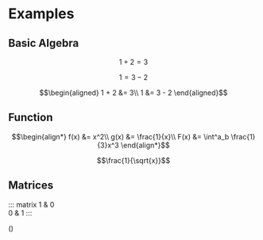 # Examples

## Basic Algebra

$$1 + 2 = 3$$

$$1 = 3 - 2$$

$$\begin{aligned}
  1 + 2 &= 3\\
  1 &= 3 - 2
\end{aligned}$$

## Function

$$\begin{align*}
  f(x) &= x^2\\
  g(x) &= \frac{1}{x}\\
  F(x) &= \int^a_b \frac{1}{3}x^3
\end{align*}$$

$$\frac{1}{\sqrt{x}}$$

## Matrices

::: matrix
1 & 0\
0 & 1
:::

()
